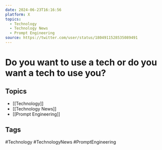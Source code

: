 ```yaml
---
date: 2024-06-23T16:16:56
platform: X
topics:
  - Technology
  - Technology News
  - Prompt Engineering
source: https://twitter.com/user/status/1804911528535089491
---
```

# Do you want to use a tech or do you want a tech to use you?

## Topics
- [[Technology]]
- [[Technology News]]
- [[Prompt Engineering]]

## Tags
#Technology #TechnologyNews #PromptEngineering
